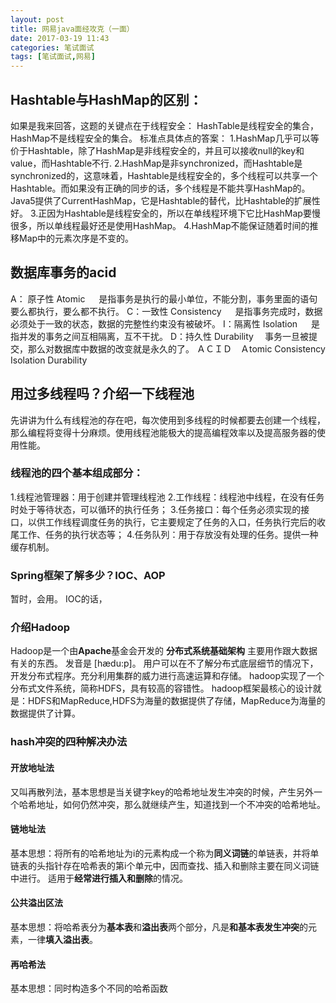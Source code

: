 ```yaml
---
layout: post
title: 网易java面经攻克（一面）
date: 2017-03-19 11:43
categories: 笔试面试
tags: [笔试面试,网易]
---
```


## Hashtable与HashMap的区别：
如果是我来回答，这题的关键点在于线程安全：
HashTable是线程安全的集合，HashMap不是线程安全的集合。
标准点具体点的答案：
1.HashMap几乎可以等价于Hashtable，除了HashMap是非线程安全的，并且可以接收null的key和value，而Hashtable不行.
2.HashMap是非synchronized，而Hashtable是synchronized的，这意味着，Hashtable是线程安全的，多个线程可以共享一个Hashtable。而如果没有正确的同步的话，多个线程是不能共享HashMap的。Java5提供了CurrentHashMap，它是Hashtable的替代，比Hashtable的扩展性好。
3.正因为Hashtable是线程安全的，所以在单线程环境下它比HashMap要慢很多，所以单线程最好还是使用HashMap。
4.HashMap不能保证随着时间的推移Map中的元素次序是不变的。
## 数据库事务的acid
A： 原子性 Atomic
&emsp; 是指事务是执行的最小单位，不能分割，事务里面的语句要么都执行，要么都不执行。
C：一致性 Consistency
&emsp; 是指事务完成时，数据必须处于一致的状态，数据的完整性约束没有被破坏。
I：隔离性 Isolation
&emsp; 是指并发的事务之间互相隔离，互不干扰。
D：持久性 Durability
&emsp;事务一旦被提交，那么对数据库中数据的改变就是永久的了。
ＡＣＩＤ　Ａtomic   Consistency  Isolation  Durability

## 用过多线程吗？介绍一下线程池
先讲讲为什么有线程池的存在吧，每次使用到多线程的时候都要去创建一个线程，那么编程将变得十分麻烦。使用线程池能极大的提高编程效率以及提高服务器的使用性能。

### 线程池的四个基本组成部分：
1.线程池管理器：用于创建并管理线程池
2.工作线程：线程池中线程，在没有任务时处于等待状态，可以循环的执行任务；
3.任务接口：每个任务必须实现的接口，以供工作线程调度任务的执行，它主要规定了任务的入口，任务执行完后的收尾工作、任务的执行状态等；
4.任务队列：用于存放没有处理的任务。提供一种缓存机制。

### Spring框架了解多少？IOC、AOP
暂时，会用。
IOC的话，

### 介绍Hadoop
Hadoop是一个由**Apache**基金会开发的  **分布式系统基础架构**
主要用作跟大数据有关的东西。
发音是 [hædu:p]。
用户可以在不了解分布式底层细节的情况下，开发分布式程序。充分利用集群的威力进行高速运算和存储。
hadoop实现了一个分布式文件系统，简称HDFS，具有较高的容错性。
hadoop框架最核心的设计就是：HDFS和MapReduce,HDFS为海量的数据提供了存储，MapReduce为海量的数据提供了计算。

### hash冲突的四种解决办法
#### 开放地址法
又叫再散列法，基本思想是当关键字key的哈希地址发生冲突的时候，产生另外一个哈希地址，如何仍然冲突，那么就继续产生，知道找到一个不冲突的哈希地址。
#### 链地址法
基本思想：将所有的哈希地址为i的元素构成一个称为**同义词链**的单链表，并将单链表的头指针存在哈希表的第i个单元中，因而查找、插入和删除主要在同义词链中进行。
适用于**经常进行插入和删除**的情况。
#### 公共溢出区法
基本思想：将哈希表分为**基本表**和**溢出表**两个部分，凡是**和基本表发生冲突**的元素，一律**填入溢出表**。
#### 再哈希法
基本思想：同时构造多个不同的哈希函数